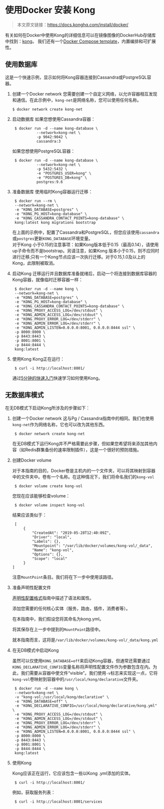 # 使用Docker 安装 Kong

> 本文原文链接：https://docs.konghq.com/install/docker/

有关如何在Docker中使用Kong的详细信息可以在镜像图像的DockerHub存储库中找到：[kong](https://hub.docker.com/_/kong/)。
我们还有一个[Docker Compose template](https://github.com/Kong/docker-kong/tree/master/compose)，内置编排和可扩展性。

## 使用数据库

这是一个快速示例，显示如何将Kong容器连接到Cassandra或PostgreSQL容器。

1. 创建一个Docker network
	您需要创建一个自定义网络，以允许容器相互发现和通信。在此示例中，`kong-net`是网络名称，您可以使用任何名称。
    ```
    $ docker network create kong-net
    ```
2. 启动数据库
	如果您想使用Cassandra容器：
    ```
     $ docker run -d --name kong-database \
               --network=kong-net \
               -p 9042:9042 \
               cassandra:3
    ```
    如果您想使用PostgreSQL容器：
    ```
     $ docker run -d --name kong-database \
               --network=kong-net \
               -p 5432:5432 \
               -e "POSTGRES_USER=kong" \
               -e "POSTGRES_DB=kong" \
               postgres:9.6
    ```
3. 准备数据库
	使用临时Kong容器运行迁移：
    ```
     $ docker run --rm \
     --network=kong-net \
     -e "KONG_DATABASE=postgres" \
     -e "KONG_PG_HOST=kong-database" \
     -e "KONG_CASSANDRA_CONTACT_POINTS=kong-database" \
     kong:latest kong migrations bootstrap
    ```
    在上面的示例中，配置了Cassandra和PostgreSQL，但您应该使用`cassandra`或`postgres`更新`KONG_DATABASE`环境变量。    
    对于Kong 小于0.15的注意事项：如果Kong版本低于0.15（最高0.14），请使用up子命令而不是bootstrap。另请注意，如果Kong  版本小于0.15，则不应同时进行迁移;只有一个Kong节点应该一次执行迁移。对于0.15,1.0及以上的Kong，此限制被取消。

4. 启动Kong
	迁移运行并且数据库准备就绪后，启动一个将连接到数据库容器的Kong容器，就像临时迁移容器一样：
    ```
     $ docker run -d --name kong \
     --network=kong-net \
     -e "KONG_DATABASE=postgres" \
     -e "KONG_PG_HOST=kong-database" \
     -e "KONG_CASSANDRA_CONTACT_POINTS=kong-database" \
     -e "KONG_PROXY_ACCESS_LOG=/dev/stdout" \
     -e "KONG_ADMIN_ACCESS_LOG=/dev/stdout" \
     -e "KONG_PROXY_ERROR_LOG=/dev/stderr" \
     -e "KONG_ADMIN_ERROR_LOG=/dev/stderr" \
     -e "KONG_ADMIN_LISTEN=0.0.0.0:8001, 0.0.0.0:8444 ssl" \
     -p 8000:8000 \
     -p 8443:8443 \
     -p 8001:8001 \
     -p 8444:8444 \
     kong:latest
    ```

5. 使用Kong
	Kong正在运行：
    ```
     $ curl -i http://localhost:8001/
    ```
    通过[5分钟的快速入门](https://docs.konghq.com/latest/getting-started/quickstart)快速学习如何使用Kong。

## 无数据库模式

在无DB模式下启动Kong所涉及的步骤如下：

1. 创建一个Docker network
	这与Pg / Cassandra指南中的相同。我们也使用`kong-net`作为网络名称，它也可以改为其他东西。
    ```
     $ docker network create kong-net
    ```
    在无DB模式下运行Kong并不严格需要此步骤，但如果您希望将来添加其他内容（如Redis群集备份的速率限制插件），这是一个很好的预防措施。

2. 创建Docker volume

	对于本指南的目的，Docker卷是主机内的一个文件夹，可以将其映射到容器中的文件夹中。卷有一个名称。在这种情况下，我们将命名我们的`kong-vol`
    ```
     $ docker volume create kong-vol
    ```
    您现在应该能够检查volume：
    ```
     $ docker volume inspect kong-vol
    ```
    结果应该类似于：
    ```
     [
         {
             "CreatedAt": "2019-05-28T12:40:09Z",
             "Driver": "local",
             "Labels": {},
             "Mountpoint": "/var/lib/docker/volumes/kong-vol/_data",
             "Name": "kong-vol",
             "Options": {},
             "Scope": "local"
         }
 	]
    ```
    注意`MountPoint`条目。我们将在下一步中使用该路径。

3. 准备声明性配置文件

	[声明性配置格式](https://docs.konghq.com/1.3.x/db-less-and-declarative-config/#the-declarative-configuration-format)指南中描述了语法和属性。
    
    添加您需要的任何核心实体（服务，路由，插件，消费者等）。
    
    在本指南中，我们假设您将其命名为kong.yml。
    
    将其保存在上一步中提到的`MountPoint`路径中。
    
    就本指南而言，这将是`/var/lib/docker/volumes/kong-vol/_data/kong.yml`

4. 在无DB模式中启动Kong
	
    虽然可以仅使用`KONG_DATABASE=off`来启动Kong容器，但通常还需要通过`KONG_DECLARATIVE_CONFIG`变量名称将声明性配置文件作为参数包含在内。为此，我们需要从容器中使文件“visible”。我们使用`-v`标志来实现这一点，它将`kong-vol`卷映射到容器中的`/usr/local/kong/declarative`文件夹。
    ```
     $ docker run -d --name kong \
     --network=kong-net \
     -v "kong-vol:/usr/local/kong/declarative" \
     -e "KONG_DATABASE=off" \
     -e "KONG_DECLARATIVE_CONFIG=/usr/local/kong/declarative/kong.yml" \
     -e "KONG_PROXY_ACCESS_LOG=/dev/stdout" \
     -e "KONG_ADMIN_ACCESS_LOG=/dev/stdout" \
     -e "KONG_PROXY_ERROR_LOG=/dev/stderr" \
     -e "KONG_ADMIN_ERROR_LOG=/dev/stderr" \
     -e "KONG_ADMIN_LISTEN=0.0.0.0:8001, 0.0.0.0:8444 ssl" \
     -p 8000:8000 \
     -p 8443:8443 \
     -p 8001:8001 \
     -p 8444:8444 \
     kong:latest
    ```

5. 使用Kong
	
    Kong应该正在运行，它应该包含一些以Kong .yml添加的实体。
    ```
     $ curl -i http://localhost:8001/
    ```
    例如，获取服务列表：
    ```
     $ curl -i http://localhost:8001/services
    ```
    




